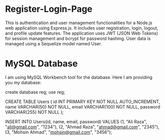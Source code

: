 # Register-Login-Page
This is authentication and user management functionalities for a Node.js web application using Express.js. It includes user registration, login, logout, and profile update features. The application uses JWT (JSON Web Tokens) for session management and bcrypt for password hashing. User data is managed using a Sequelize model named User.

# MySQL Database
 I am using MySQL Workbench tool for the database.
 Here I am providing you my database:
 
 create database reg;
 use reg;

 CREATE TABLE Users (
    id INT PRIMARY KEY NOT NULL AUTO_INCREMENT,
    name VARCHAR(50) NOT NULL,
    email VARCHAR(100) NOT NULL,
    password VARCHAR(255) NOT NULL
 );

 INSERT INTO Users(id, name, email, password)
 VALUES
 (1, "Ali Raza", "ali@gmail.com", "1234"),
 (2, "Ahmad Raza", "ahmad@gmail.com", "2345"),
 (3, "Mohsin Ahmad", "mohsin@gmail.com", "3456");
